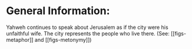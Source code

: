 # General Information:

Yahweh continues to speak about Jerusalem as if the city were his unfaithful wife. The city represents the people who live there. (See: [[figs-metaphor]] and [[figs-metonymy]])